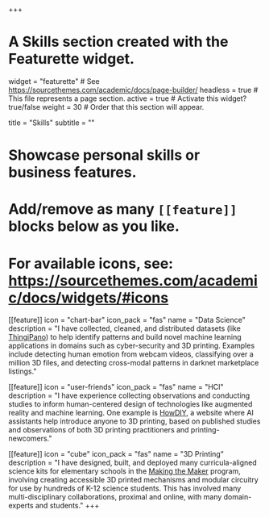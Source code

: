 +++
# A Skills section created with the Featurette widget.
widget = "featurette"  # See https://sourcethemes.com/academic/docs/page-builder/
headless = true  # This file represents a page section.
active = true  # Activate this widget? true/false
weight = 30  # Order that this section will appear.

title = "Skills"
subtitle = ""

# Showcase personal skills or business features.
# 
# Add/remove as many `[[feature]]` blocks below as you like.
# 
# For available icons, see: https://sourcethemes.com/academic/docs/widgets/#icons
  
[[feature]]
  icon = "chart-bar"
  icon_pack = "fas"
  name = "Data Science"
  description = "I have collected, cleaned, and distributed datasets (like [ThingiPano](https://github.com/Alexander-Berman/ThingiPano)) to help identify patterns and build novel machine learning applications in domains such as cyber-security and 3D printing. Examples include detecting human emotion from webcam videos, classifying over a million 3D files, and detecting cross-modal patterns in darknet marketplace listings."

[[feature]]
  icon = "user-friends"
  icon_pack = "fas"
  name = "HCI"
  description = "I have experience collecting observations and conducting studies to inform human-centered design of technologies like augmented reality and machine learning. One example is [HowDIY](https://HowDIY.xyz), a website where AI assistants help introduce anyone to 3D printing, based on published studies and observations of both 3D printing practitioners and printing-newcomers."

[[feature]]
  icon = "cube"
  icon_pack = "fas"
  name = "3D Printing"
  description = "I have designed, built, and deployed many curricula-aligned science kits for elementary schools in the [Making the Maker](https://alexander-berman.github.io/project/makingthemaker) program, involving creating accessible 3D printed mechanisms and modular circuitry for use by hundreds of K-12 science students. This has involved many multi-disciplinary collaborations, proximal and online, with many domain-experts and students."
+++
